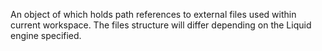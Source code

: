 An object of which holds path references to external files used within current workspace. The files structure will differ depending on the Liquid engine specified.